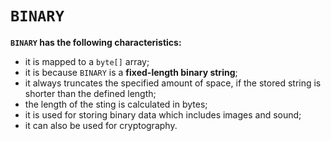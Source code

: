 # `BINARY`
**`BINARY` has the following characteristics:**
- it is mapped to a `byte[]` array;
- it is because `BINARY` is a **fixed-length binary string**;
- it always truncates the specified amount of space, if the stored string
  is shorter than the defined length;
- the length of the sting is calculated in bytes;
- it is used for storing binary data which includes images and sound;
- it can also be used for cryptography.
